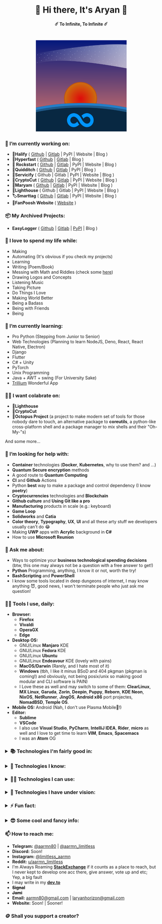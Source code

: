 <h1 align="center">👋 Hi there, It's Aryan 👋</h1> 
<h4 align="center">☄️ To Infinite, To Infinite ☄️</h4> 
<!-- <h4 align="center">Click Here To Check My Website</h4> -->

<h1 align="center">
<img src="https://raw.githubusercontent.com/aarmn/aarmn/main/Limitless.png" alt="Limitless Logo" width="300" height="300">
</h1>

### 🔭 I’m currently working on:

 - **🌈Halify** ( [Github](https://github.com/aarmn/halify) | [Gitlab](https://gitlab.com/aarmn/halify) | PyPI | Website | Blog )
 - <a name="hyperfast"> **🚀Hyperfast** ( [Github](https://github.com/aarmn/HyperFast) | [Gitlab](https://gitlab.com/aarmn/Hyper-Fast) | Blog ) </a>
 - <a name="rockstart"> **🤘 Rockstart** ( [Github](https://github.com/aarmn/RockStart) | [Gitlab](https://gitlab.com/aarmn/RockStart) | PyPI | Website | Blog ) </a>
 - **🧹Quidditch** ( [Github](https://github.com/aarmn/quidditch) | [Gitlab](https://gitlab.com/aarmn/quidditch) | PyPI | Blog )
 - **👾Servicify** ( Github | Gitlab | PyPI | Website | Blog )
 - **🔐CryptoCut** ( [Github](https://github.com/infinite-team/cryptocut) | [Gitlab](https://gitlab.com/infinite-team/cryptocut) | PyPI | Website | Blog )
 - **🧮Maryam** ( [Github](https://github.com/aarmn/maryam) | [Gitlab](https://gitlab.com/aarmn/maryam) | PyPI | Website | Blog )
 - **💌Lighthouse** ( Github | Gitlab | PyPI | Website | Blog )
 - **🏷️Smarttag** ( [Github](https://github.com/aarmn/SmartTag) | [Gitlab](https://gitlab.com/aarmn/SmartTag) | PyPI | Website | Blog )
 - **👕FanPoosh Website** ( [Website](https://fanpoosh.shop) )

### 📦 My Archived Projects:

 - **EasyLogger** ( [Github](https://github.com/aarmn/easylogger) | [Gitlab](https://gitlab.com/aarmn/easylogger) | [PyPI](https://pypi.org/project/easylogger/) | Blog )

### 💓 I love to spend my life while:

 - Making
 - Automating (It's obvious if you check my projects)
 - Learning
 - Writing (Poem/Book)
 - Messing with Math and Riddles (check some [here](https://gitlab.com/aarmn/mymath))
 - Drawing Logos and Concepts
 - Listening Music
 - Taking Picture
 - Do Things I Love
 - Making World Better
 - Being a Badass
 - Being with Friends
 - Being

### 🌱 I’m currently learning:

 - Pro Python (Stepping from Junior to Senior)
 - Web Technologies (Planning to learn NodeJS, Deno, React, React Native, Electron)
 - Django
 - Flutter
 - C# + Unity
 - PyTorch
 - Unix Programming
 - Java + AWT + swing (For University Sake)
 - [Trillium](https://github.com/zadam/trilium) Wonderful App

### 👨‍💻 I want colabrate on:

 - **💌Lighthouse**
 - **🔐CryptoCut**
 - **🐙Octopus Project** (a project to make modern set of tools for those nobody dare to touch, an alternative package to **coreutils**, a python-like cross-platform shell and a package manager to mix shells and their "Oh-My-"s)

And some more...

### 🤔 I’m looking for help with:

 - **Container** technologies (**Docker**, **Kubernetes**, why to use them? and ...)
 - **Quantum Secure encryption** methods
 - A good route to **Quantum Computing**
 - **CI** and **Github** Actions
 - Python **best** way to make a package and control dependency (I know **poetry**)
 - **Cryptocurrencies** technologies and **Blockchain**
 - **Github culture** and **Using Git like a pro**
 - **Manufacturing** products in scale (e.g.: keyboard)
 - **Game Loop**
 - **Solidworks** and **Catia**
 - **Color theory**, **Typography**, **UX**, **UI** and all these arty stuff we developers usually can't do 😂
 - Making **UWP** apps with **Acrylic** background in **C#**
 - How to use **Microsoft Reunion**

### 💬 Ask me about:

 - Ways to optimize your **business technological spending decisions** (btw, this one may always not be a question with a free answer to get!)
 - **Python** Programming, anything, I know it or not, worth the try!
 - **BashScripting** and **PowerShell**
 - I know some tools located in deep dungeons of internet, I may know anything 😈, good news, I won't terminate people who just ask me question!

### 👷‍♂️ Tools I use, daily:

 - **Browser:**
   - **Firefox**
   - **Vivaldi**
   - **OperaGX**
   - **Edge**
 - **Desktop OS:** 
   - GNU/Linux **Manjaro** KDE
   - GNU/Linux **Fedora** KDE
   - GNU/Linux **Ubuntu**
   - GNU/Linux **Endeavour** KDE (lovely with pains)
   - **MacOS/Darwin** (Rarely, and I hate most of it)
   - **Windows** (tbh, I like it minus BSoD and 404 pkgman (pkgman is coming!) and obviously, not being posix/unix so making good modular and CLI software is PAIN)
   - I Love these as well and may switch to some of them: **ClearLinux**, **MX Linux**, **Garuda**, **Zorin**, **Deepin**, **Puppy**, **Reborn**, **KDE Neon**, **NixOS**, **NetRunner**, **JingOS**, **Android x86** port projectes, **NomadBSD**, **Temple OS**.
 - **Mobile OS:** Android (Nah, I don't use Plasma Mobile🤣!)
 - **Editor:** 
   - **Sublime**
   - **VSCode**
   - I also use **Visual Studio**, **PyCharm**, **IntelliJ IDEA**, **Rider**, **micro** as well and I love to get time to learn **VIM**, **Emacs**, **Spacemacs**
   - I was an **Atom** OG

<h3>
<details>	
<summary><b>📚 Technologies I'm fairly good in:</b></summary><br />

<h5>
<tt>



[![Python Badge](https://img.shields.io/badge/Python-323330?style=for-the-badge&logo=Python&logoColor=FFD343)](#)
My main focus is Python, Im pythoning for 5 years, since secondary school, just after I learnt vb and vb.net, it's simplicity, great and vast packages in many fields (including AI, data-science, automation and etc), awesome zen and syncness (usually), portability of code, powerful stdlib, and impowering vibe to go and do things, is what made me love it, yes, it's among one of the slowest widely used programming languages out there, yes it's bdfl is no more there, yes it has no good way to make good games, mobile apps or even good UI (which was a huge pain for me cause I always tried and landed to awful results) and yes new updates sometimes are not as focused and solid and without that bold python identity these days, but I believe even if it won't be a part of future, it will influence it, as perl did, great languages in their time, never die, atleast I dont remember any example!
 
Emotional talks and Python introduction beside, I did many projects with python (maryam, easylooger, cryptocut and ...), meanwhile I'm planning learn faster, and more recent pg-langs, and even planning to gather some knowledge to make one (!), most of my resume is python, I worked with a billion python package, some of them which I remember is listed below: 

<h6>

(I show my percentage of knowledge in them with star, one star means I just used them once or twice, two stars means I used them and dig them and 3 stars mean I developed them, or I used them alot):
 
</h6> 

 - Alot of std-lib (sys, os, subprocess, regex, collection, enum, getpass, sqlite, socket ...)
 - TUI
   - art ★★☆
   - colorful ★★★
   - fire ★★★
   - npyscreen ★☆☆
   - ncurses ★☆☆
 - Game
   - pygame ★☆☆
   - turtle ★☆☆
 - GUI
   - pysciter ★☆☆
   - pyside2 ★★☆
   - pyside6 ★☆☆
   - enaml ★☆☆
   - toga ★★☆
   - tkinter ★★☆
   - notify2 ★★☆
 - GUI Automation
   - pyautogui ★★☆
   - pynput ★☆☆
 - Python Alternative Engines
   - nuitka ★☆☆
   - pypy ★☆☆
 - Scientific and High Speed Computation
   - numpy ★☆☆
   - scipy ★☆☆
 - DataBase
   - mongodb ★☆☆
 - Internet and Sockets
   - ftplib ★☆☆
   - request ★★☆
   - socket and socket.io ★☆☆
   - pytube ★★☆
   - pySmartDL ★☆☆
   - fping ★☆☆
 - Serialization and Interapplication Data Exchange
   - memcahced ★★☆
   - marshal ★★☆
   - pickle ★★☆
   - json ★☆☆
 - Any Other?
   - cryptography ★☆☆
   - appdirs ★★★
   - arrow ★☆☆

 
[![Linux Badge](https://img.shields.io/badge/Linux-323330?style=for-the-badge&logo=Linux&logoColor=61DAFB)](#) [![Windows Badge](https://img.shields.io/badge/Windows-323330?style=for-the-badge&logo=Windows&logoColor=61DAFB)](#) I'm into linux for a long-time, actually for so long that I passed my fanboy age 😂 but I still love it, it's a powerful piece of os-kernel, that defeated microsoft strategy to kill it and now it's a perfume in hands of microsoft, to be sprayed on anything, windows with wsl, azure, and not just that but open-source idea overall, microsoft has one of the biggest open-source github repos, and now even own it, make vscode which is a great and free (as in freedom and price - mostly) and it's quite fascinating for a company which made fud about these all before, I use both windows and linux, I love KDE desktop and Im doing my stuff to contribute to it, I love what windows is becoming as well, it's way more developer friendly, has a great linux implemention and with being copycat added some great features of linux (multiple virtual desktops, workspaces of kde, clipboard, ...), it's faster and less laggy than before, it don't blast you with BSoD but still can die with a simple ransomware, still it's not unix and posix while you can use them in it, still need a bunch of restart in updates and setting changes, still short uptime is considered a better thing here, but I think linux should learn some stuff from microsoft as well, for example giving GUI for settings, better env var managing, graphics is not a blame on linux, more on nvidia but Xorg and Xserver refactor is a blame on linux desktop community, and for sure some stuff both are awful in, for example containing a good unified store for apps
 
Ok this part rant is done as well, now what I know, I have knowledge level of LPIC1 (while I never went because of some financial issues) and some more in some fields, I want to go and give that exam and get those papers to stablize my process btw, I'm currently learning about daemon and servies in both operation systems, and Im learning powershell and bashscript and have one project in both of them, I have some projects to enhance Windows experience, [rockstart](#rockstart) and [hyperfast](#hyperfast), click on them to visit them, also for bash I have a bunch of personal aliases and funcs that come to use ([aa-script](https://github.com/aarmn/aa-script)), I love having a perfect setup and it drives me to learn more about these two OS, I have some experince with windows registers and dlls, .net and xaml, and I follow microsoft reunion project and it's windows features, new features, I wish to see kvm one day, there, and I actually wish one day microsoft make a gnu/linux version of windows with exe support, that day would be really happy for me, also that day pigs will fly into sky. I really don't know how to express what I know in these, maybe because I don't know anything, for example I have barely any idea about windows certificates and linux kernel compile. OK how to fix this, hmmm, btw I use arch!!!
 

</tt>
</h5>
</details>
</h3>

<h3>
<details>	
<summary><b>📃 Technologies I know:</b></summary><br />

[![C++ Badge](https://img.shields.io/badge/-c++-323330?style=for-the-badge&labelColor=white&logo=c%2B%2B&logoColor=00599C)](#) 
[![Java Badge](https://img.shields.io/badge/-Java-323330?style=for-the-badge&labelColor=F89820&logo=java&logoColor=007396)](#) 
[![Powershell Badge](https://img.shields.io/badge/PowerShell-322D31?style=for-the-badge&logo=PowerShell&logoColor=5391FE)](#) 
[![QT Badge](https://img.shields.io/badge/Qt-322D31?style=for-the-badge&logo=qt&logoColor=41CD52)](#) I used in Qt Technology in many ways, PySide2, PySide6, PyQt, Enaml, PySimpleGUI,
[![Swing Badge](https://img.shields.io/badge/-Swing-323330?style=for-the-badge&labelColor=black&logo=Swing&logoColor=007396)](#) 
</details>
</h3>

<h3>
<details>	
<summary><b>👨‍💻 Technologies I can use:</b></summary><br />

Programming Languages:<br /><br />
[![Kotlin Badge](https://img.shields.io/badge/kotlin-766DB2?style=for-the-badge&logo=kotlin&logoColor=F6891F)](#)
[![.NET Badge](https://img.shields.io/badge/.NET-5C2D91?style=for-the-badge&logo=.net&logoColor=white)](#)
[![C# Badge](https://img.shields.io/badge/c%23-323330?style=for-the-badge&logo=c-sharp&logoColor=239120)](#)
[![C Badge](https://img.shields.io/badge/-c-323330?style=for-the-badge&labelColor=white&logo=c&logoColor=A8B9CC)](#)
[![ShellScript Badge](https://img.shields.io/badge/Shell_Script-323330?style=for-the-badge&logo=gnu-bash&logoColor=white)](#)
<br /><br />
Web Front:<br /><br />
[![HTML Badge](https://img.shields.io/badge/html5-323330?style=for-the-badge&logo=HTML5&logoColor=F06529)](#)
[![CSS Badge](https://img.shields.io/badge/css3-323330?style=for-the-badge&logo=CSS3&logoColor=2965F1)](#)
<br /><br />
JS Stack:<br /><br />
[![Javascript Badge](https://img.shields.io/badge/JavaScript-323330?style=for-the-badge&logo=javascript&logoColor=F7DF1E)](#)
[![TypeScript](https://img.shields.io/badge/typescript-323330?style=for-the-badge&logo=typescript&logoColor=007ACC)](#)
[![JSON Badge](https://img.shields.io/badge/JSON-323330?style=for-the-badge&logo=JSON&logoColor=61DAFB)](#) 
[![npm Badge](https://img.shields.io/badge/npm-323330?style=for-the-badge&logo=npm&logoColor=61DAFB)](#) 
<br /><br />
DevOps/Automation:<br /><br />
[![Git Badge](https://img.shields.io/badge/Git-323330?style=for-the-badge&logo=Git&logoColor=F1502F)](#) 
[![GitHub Badge](https://img.shields.io/badge/GitHub-323330?style=for-the-badge&logo=GitHub&logoColor=white)](#)
[![GitLab Badge](https://img.shields.io/badge/gitlab-323330?style=for-the-badge&logo=gitlab&logoColor=white)](#)
[![Selenium Badge](https://img.shields.io/badge/Selenium-322D31?style=for-the-badge&logo=Selenium&logoColor=43B02A)](#)
<br /><br />
DataBase:<br /><br />
[![Sqlite Badge](https://img.shields.io/badge/sqlite-07405E?style=for-the-badge&logo=sqlite&logoColor=white)](#) 
<br /><br />
MATH/DS/AI/ML/NN/NLP/CV:<br /><br />
[![NumPy Badge](https://img.shields.io/badge/numpy-013243?style=for-the-badge&logo=numpy&logoColor=white)](#)
[![Pandas Badge](https://img.shields.io/badge/Pandas-150458?style=for-the-badge&logo=pandas&logoColor=white)](#)
[![PyTorch Badge](https://img.shields.io/badge/PyTorch-323330?style=for-the-badge&logo=PyTorch&logoColor=EE4C2C)](#)
[![TensorFlow Badge](https://img.shields.io/badge/TensorFlow-323330?style=for-the-badge&logo=TensorFlow&logoColor=FF6F00)](#)
[![Jupyter Badge](https://img.shields.io/badge/Jupyter-323330?style=for-the-badge&logo=Jupyter&logoColor=F37626)](#)
[![OpenCV Badge](https://img.shields.io/badge/OpenCV-323330?style=for-the-badge&logo=OpenCV&logoColor=4FC08D)](#)
<br /><br />
Networking/Protocols:<br /><br />
[![Socket.io Badge](https://img.shields.io/badge/Socket.io-black?style=for-the-badge&logo=Socket.io&logoColor=white)](#)
[![Tor Badge](https://img.shields.io/badge/tor-323330?style=for-the-badge&logo=tor-project&logoColor=7E4798)](#)<br /><br />
Electronic/Robotic:<br /><br />
[![Arduino Badge](https://img.shields.io/badge/Arduino-323330?style=for-the-badge&logo=Arduino&logoColor=4FCCF3)](#)
[![Raspberry-Pi Badge](https://img.shields.io/badge/RaspberryPi-323330?style=for-the-badge&logo=Raspberry-Pi&logoColor=C51A4A)](#)
[![ESP8266-Boards Badge](https://img.shields.io/badge/ESP8266-Boards-323330?style=for-the-badge&logo=ESP8266-Boards&logoColor=4FC08D)](#)
<br /><br />
Design:<br /><br />
[![Illustrator Badge](https://img.shields.io/badge/Illustrator-323330?style=for-the-badge&logo=adobeillustrator&logoColor=FF9A00)](#)
[![Photoshop Badge](https://img.shields.io/badge/Photoshop-323330?style=for-the-badge&logo=adobephotoshop&logoColor=31A8FF)](#)
[![XD Badge](https://img.shields.io/badge/XD-323330?style=for-the-badge&logo=adobexd&logoColor=FF26BE)](#)
<br /><br />
Office Family(Writing/Presenting):<br /><br />
[![Markdown Badge](https://img.shields.io/badge/markdown-000000?style=for-the-badge&logo=markdown&logoColor=white)](#)
[![Prezi Badge](https://img.shields.io/badge/Prezi-000000?style=for-the-badge&logo=Prezi&logoColor=white)](#)
[![Notion Badge](https://img.shields.io/badge/Notion-000000?style=for-the-badge&logo=notion&logoColor=white)](#)
[![Microsoft Visio Badge](https://img.shields.io/badge/Visio-323330?style=for-the-badge&logo=microsoft-visio&logoColor=3955A3)](#)
[![Microsoft Excel Badge](https://img.shields.io/badge/Excel-323330?style=for-the-badge&logo=microsoft-excel&logoColor=217346)](#)
[![Microsoft PowerPoint Badge](https://img.shields.io/badge/PowerPoint-323330?style=for-the-badge&logo=microsoft-powerpoint&logoColor=B7472A)](#)
[![Microsoft Word Badge](https://img.shields.io/badge/Word-323330?style=for-the-badge&logo=microsoft-word&logoColor=2B579A)](#)
</details>
</h3>

<h3>
<details>	
<summary><b>👀 Technologies I have under vision:</b></summary><br />

Programming Languages:<br /><br />
[![Rust Badge](https://img.shields.io/badge/rust-000000?style=for-the-badge&logo=rust&logoColor=white)](#)
[![Swift Badge](https://img.shields.io/badge/swift-323330?style=for-the-badge&logo=swift&logoColor=FA7343)](#)
[![R Badge](https://img.shields.io/badge/r-323330?style=for-the-badge&logo=r&logoColor=276DC3)](#)
[![Flutter Badge](https://img.shields.io/badge/Flutter-323330?style=for-the-badge&logo=Flutter&logoColor=54C5F8)](#) 
<br /><br />
JS Stack:<br /><br /> 
[![Deno Badge](https://img.shields.io/badge/Deno-111111?style=for-the-badge&logo=deno&logoColor=FFFFFF)](#)
[![Nodejs Badge](https://img.shields.io/badge/Node.js-323330?style=for-the-badge&logo=node.js&logoColor=43853D)](#)
[![Electron Badge](https://img.shields.io/badge/Electron-2B2E3A?style=for-the-badge&logo=electron&logoColor=9FEAF9)](#)
[![React Badge](https://img.shields.io/badge/React-20232a?style=for-the-badge&logo=react&logoColor=61DAFB)](#)
[![React Native Badge](https://img.shields.io/badge/React_Native-20232a?style=for-the-badge&logo=react&logoColor=61DAFB)](#)
<br /><br />
Web Back:<br /><br /> 
[![Flask Badge](https://img.shields.io/badge/flask-000000?style=for-the-badge&logo=flask&logoColor=white)](#)
[![Django Badge](https://img.shields.io/badge/Django-092E20?style=for-the-badge&logo=django&logoColor=white)](#)
<br /><br />
DevOps:<br /><br />
[![CircleCI Badge](https://img.shields.io/badge/CIRCLE_CI-black?style=for-the-badge&logo=circleci&logoColor=white)](#)
[![TravisCI Badge](https://img.shields.io/badge/Travis_ci-323330?style=for-the-badge&logo=travis&logoColor=2B2F33)](#)
[![Gitlab CI Badge](https://img.shields.io/badge/GitLab_CI-323330?style=for-the-badge&logo=gitlab&logoColor=181717)](#)
[![GitHub Actions Badge](https://img.shields.io/badge/Github_Actions-323330?style=for-the-badge&logo=githubactions&logoColor=2671E5)](#)
[![Docker Badge](https://img.shields.io/badge/Docker-323330?style=for-the-badge&logo=docker&logoColor=0db7ed)](#)
[![Kubernetes Badge](https://img.shields.io/badge/Kubernetes-323330?style=for-the-badge&logo=kubernetes&logoColor=326ce5)](#)
<br /><br />
DataBase:<br /><br /> 
[![MongoDB Badge](https://img.shields.io/badge/MongoDB-323330?style=for-the-badge&logo=MongoDB&logoColor=4DB33D)](#)
<br /><br />
3D and Game:<br /><br /> 
[![Unity Badge](https://img.shields.io/badge/Unity-000000?style=for-the-badge&logo=Unity&logoColor=white)](#)
[![Blender Badge](https://img.shields.io/badge/Blender-323330?style=for-the-badge&logo=Blender&logoColor=EA7600)](#)
[![OpenGL Badge](https://img.shields.io/badge/OpenGL-323330?style=for-the-badge&logo=opengl)](#)
<br /><br />
UI/UX Design:<br /><br /> 
[![Figma Badge](https://img.shields.io/badge/figma-323330?style=for-the-badge&logo=figma&logoColor=F24E1E)](#)
<br /><br /> 
Cloud/SaaS/PaaS:<br /><br /> 
[![AWS Badge](https://img.shields.io/badge/AWS-323330?style=for-the-badge&logo=amazon-aws&logoColor=FF9900)](#)
[![Google Cloud Badge](https://img.shields.io/badge/GoogleCloud-322D31?style=for-the-badge&logo=google-cloud&logoColor=4285F4)](#)
<br /><br /> 
Test/Make:<br /><br /> 
[![CMake Badge](https://img.shields.io/badge/CMake-323330?style=for-the-badge&logo=cmake&logoColor=00FF00)](#)
</details>
</h3>

<h3>
<details>
<summary>⚡ Fun fact:</summary><br />
<h5>
<ul>
 <li>I couldn't write a single sentence here without default <i>Github Suggestions</i>, commented in ✨<i>Special Repository</i>✨ <tt>README.md</tt> file!</li>
 <li>I don't have my official resume and blog posts here yet, why? cause I don't have any of them!</li>
 <li>Ok, OK, fine a real joke! (Refresh, for more!)</li>
</ul>
</h5>
<br />
<div align="center">
 
 
![Jokes Card](https://readme-jokes.vercel.app/api)
 
 
</samp></summary><p align ="centre"></p>
</div>
</details>
</h3>


<h3>
<details>
<summary>😎 Some cool and fancy info:</summary><br />
<h5 align="center">
<p align="center">
  <img width="100" src="https://user-images.githubusercontent.com/6661165/91657958-61b4fd00-eb00-11ea-9def-dc7ef5367e34.png" />  
  <h2 align="center">My Github Trophies</h2>
</p>

<a href="https://github.com/aarmn"><img src="https://github-profile-trophy.vercel.app/?username=aarmn&theme=dracula&margin-w=100&margin-h=40" alt="Github Trophy"></a> 

<hr>

<p align="center">
 <h2 align="center">My Github Stats and Streaks</h2>

|My github statistics|My languages|Streaks|
|-|-|-|
|[![Peace's github stats](https://github-readme-stats.vercel.app/api?username=aarmn&show_icons=true&theme=dracula)](https://github.com/aarmn)|[![Top Langs](https://github-readme-stats.vercel.app/api/top-langs/?username=aarmn&show_icons=true&theme=dracula&layout=compact)](https://github.com/aarmn)|![aarmn](https://github-readme-streak-stats.herokuapp.com?user=aarmn&theme=dracula&hide_border=true)
<hr>

</h5>
</div>
</details>
</h3>


### 📫 How to reach me:

 - **Telegram:** [@aarmn80](https://t.me/aarmn80) | [@aarmn_limitless](https://t.me/aarmn_limitless)
 - **Discord:** Soon! 
 - **Instagram:** [@limitless_aarmn](https://www.instagram.com/limitless_aarmn/)
 - **Reddit:** [u/aarmn_limitless](https://www.reddit.com/user/aarmn_limitless)
 - I'm Always Roaming [**StackExchange**](https://stackexchange.com/users/11582321/aarmn) if it counts as a place to reach, but I never kept to develop one acc there, give answer, vote up and etc; Yep, a big fault
 - I may write in my [**dev.to**](https://dev.to/aarmn)
 - <s><b>Signal</b></s>
 - <s><b>Jami</b></s>
 - **Email:** [aarmn80@gmail.com](mailto://aarmn80@gmail.com) | [laryanhorizon@gmail.com](mailto://laryanhorizon@gmail.com)
 - **Website:** Soon! | Sooner!

### 🪙 Shall you support a creator?
<!-- <table>
  <tr>
    <td align="center"><b>Ethereum</b></td>
    <td align="center"><b>Bitcoin</b></td>
    <td align="center"><b>Litecoin</b></td>
    <td align="center"><b>ChainLink</b></td>
    <td align="center"><b>Stellar</b></td>
  </tr>
  <tr>
    <td align="center"><tt>0xef9e0697af2b4b9b85eda19159ce98150cb05ff7</tt></td>
    <td align="center"><tt>0xef9e0697af2b4b9b85eda19159ce98150cb05ff7</tt></td>
    <td align="center"><tt>0xef9e0697af2b4b9b85eda19159ce98150cb05ff7</tt></td>
    <td align="center"><tt>0xef9e0697af2b4b9b85eda19159ce98150cb05ff7</tt></td>
    <td align="center"><tt>0xef9e0697af2b4b9b85eda19159ce98150cb05ff7</tt></td>
  </tr>
  <tr>
    <td align="center"><img src="https://raw.githubusercontent.com/aarmn/aarmn/main/res/crypto/eth.png" alt="eth logo" width = 100 height = 100></td>
    <td align="center"><img src="https://raw.githubusercontent.com/aarmn/aarmn/main/res/crypto/btc.png" alt="btc logo" width = 100 height = 100></td>
    <td align="center"><img src="https://raw.githubusercontent.com/aarmn/aarmn/main/res/crypto/ltc.jpg" alt="ltc logo" width = 100 height = 100></td>
    <td align="center"><img src="https://raw.githubusercontent.com/aarmn/aarmn/main/res/crypto/link.png" alt="link logo" width = 100 height = 100></td>
    <td align="center"><img src="https://raw.githubusercontent.com/aarmn/aarmn/main/res/crypto/xlm.png" alt="xlm logo" width = 100 height = 100></td>
  </tr>
  <tr>
    <td align="center"><img src="https://raw.githubusercontent.com/aarmn/aarmn/main/res/cryptoqr/ethqr.png" alt="eth qrcode" width = 100 height = 100></td>
    <td align="center"><img src="https://raw.githubusercontent.com/aarmn/aarmn/main/res/cryptoqr/btcqr.png" alt="btc qrcode" width = 100 height = 100></td>
    <td align="center"><img src="https://raw.githubusercontent.com/aarmn/aarmn/main/res/cryptoqr/ltcqr.png" alt="ltc qrcode" width = 100 height = 100></td>
    <td align="center"><img src="https://raw.githubusercontent.com/aarmn/aarmn/main/res/cryptoqr/linkqr.png" alt="link qrcode" width = 100 height = 100></td>
    <td align="center"><img src="https://raw.githubusercontent.com/aarmn/aarmn/main/res/cryptoqr/xlmqr.png" alt="xlm qrcode" width = 100 height = 100></td>
  </tr>
</table>

<table>
  <tr>
    <td align="center"><b>Dogecoin</b></td>
    <td align="center"><b>Shiba Inu</b></td>
    <td align="center"><b>BAT (Basic Attention Token)</b></td>
    <td align="center"><b>PooCoin</b></td>
  </tr>
  <tr>
    <td align="center"><tt>0xef9e0697af2b4b9b85eda19159ce98150cb05ff7</tt></td>
  </tr>
  <tr>
    <td align="center"><img src="https://raw.githubusercontent.com/aarmn/aarmn/main/res/crypto/eth.png" alt="eth logo" width = 100 height = 100></td>
  </tr>
  <tr>
    <td align="center"><img src="https://raw.githubusercontent.com/aarmn/aarmn/main/res/cryptoqr/ethqr.png" alt="eth qrcode" width = 100 height = 100></td>
  </tr>
</table>

<table>
  <tr>
    <td align="center"><b>USDT</b></td>
    <td align="center"><b>USDC</b></td>
    <td align="center"><b>Ko-Fi</b></td>
    <td align="center"><b>LibrePay</b></td>
  </tr>
  <tr>
    <td align="center"><tt>0xef9e0697af2b4b9b85eda19159ce98150cb05ff7</tt></td>
  </tr>
  <tr>
    <td align="center"><img src="https://raw.githubusercontent.com/aarmn/aarmn/main/res/crypto/eth.png" alt="eth logo" width = 100 height = 100></td>
  </tr>
  <tr>
    <td align="center"><img src="https://raw.githubusercontent.com/aarmn/aarmn/main/res/cryptoqr/ethqr.png" alt="eth qrcode" width = 100 height = 100></td>
  </tr>
</table>

 -->
